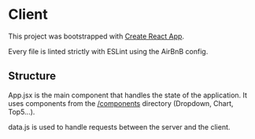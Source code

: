 # Client

This project was bootstrapped with [Create React App](https://github.com/facebook/create-react-app).

Every file is linted strictly with ESLint using the AirBnB config.

## Structure

App.jsx is the main component that handles the state of the application. It uses components from the [/components](/client/src/components/) directory (Dropdown, Chart, Top5...).

data.js is used to handle requests between the server and the client.
